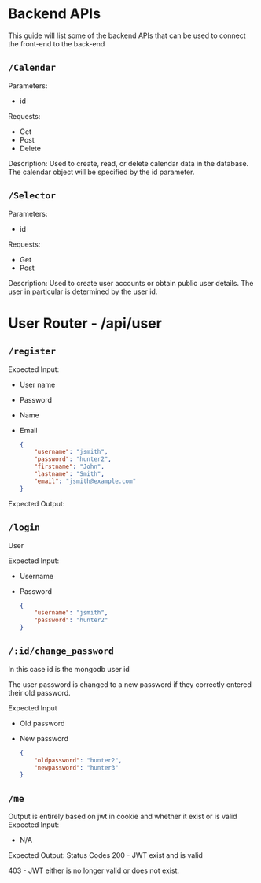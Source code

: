 # Backend APIs

This guide will list some of the backend APIs that can be used to connect the front-end to the back-end

## `/Calendar`

Parameters:

- id

Requests:

- Get
- Post
- Delete

Description: Used to create, read, or delete calendar data in the database. The calendar object will be specified by the id parameter.

## `/Selector`

Parameters:

- id

Requests:

- Get
- Post

Description: Used to create user accounts or obtain public user details. The user in particular is determined by the user id.

# User Router - /api/user

## `/register`

Expected Input:

* User name

* Password

* Name

* Email

  ```json
  {
      "username": "jsmith",
      "password": "hunter2",
      "firstname": "John",
      "lastname": "Smith",
      "email": "jsmith@example.com"
  }
  ```

Expected Output: 

## `/login`

User 

Expected Input:

 * Username

 * Password

   ```json
   {
       "username": "jsmith",
       "password": "hunter2"
   }
   ```

## `/:id/change_password`

In this case id is the mongodb user id

The user password is changed to a new password if they correctly entered their old password.

Expected Input

* Old password

* New password

  ```json
  {
      "oldpassword": "hunter2",
      "newpassword": "hunter3"
  }
  ```

## `/me`

Output is entirely based on jwt in cookie and whether it exist or is valid
 Expected Input:
  * N/A

Expected Output:
Status Codes
200 - JWT exist and is valid

403 - JWT either is no longer valid or does not exist.

